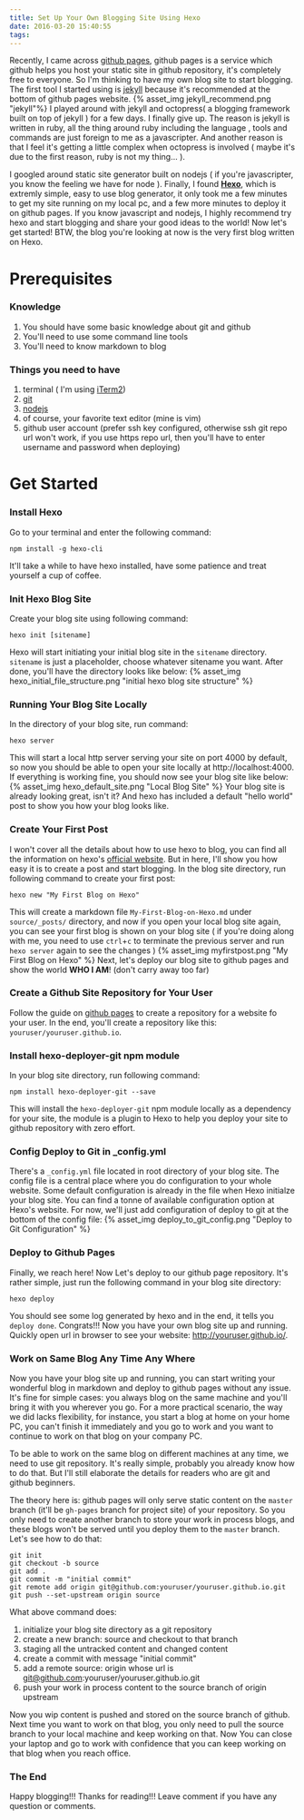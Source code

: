 ```yaml
---
title: Set Up Your Own Blogging Site Using Hexo
date: 2016-03-20 15:40:55
tags:
---
```



Recently, I came across [github pages](https://pages.github.com/), github pages is a service which github helps you host your static site in github repository, it's completely free to everyone. So I'm thinking to have my own blog site to start blogging. The first tool I started using is [jekyll](https://jekyllrb.com/) because it's recommended at the bottom of github pages website.
{% asset_img jekyll_recommend.png "jekyll"%}
I played around with jekyll and octopress( a blogging framework built on top of jekyll ) for a few days. I finally give up. The reason is jekyll is written in ruby, all the thing around ruby including the language , tools and commands are just foreign to me as a javascripter. And another reason is that I feel it's getting a little complex when octopress is involved ( maybe it's due to the first reason, ruby is not my thing... ).  

I googled around static site generator built on nodejs ( if you're javascripter, you know the feeling we have for node ). Finally, I found [__Hexo__](https://hexo.io/), which is extremly simple, easy to use blog generator, it only took me a few minutes to get my site running on my local pc, and a few more minutes to deploy it on github pages. If you know javascript and nodejs, I highly recommend try hexo and start blogging and share your good ideas to the world! Now let's get started! BTW, the blog you're looking at now is the very first blog written on Hexo.

# Prerequisites
### Knowledge
1. You should have some basic knowledge about git and github
2. You'll need to use some command line tools
3. You'll need to know markdown to blog

### Things you need to have
1. terminal ( I'm using [iTerm2](https://www.iterm2.com/))
2. [git](https://git-scm.com/)
3. [nodejs](https://nodejs.org/en/)
4. of course, your favorite text editor (mine is vim)
5. github user account (prefer ssh key configured, otherwise ssh git repo url won't work, if you use https repo url, then you'll have to enter username and password when deploying)

# Get Started

### Install Hexo
Go to your terminal and enter the following command:
~~~
npm install -g hexo-cli
~~~
It'll take a while to have hexo installed, have some patience and treat yourself a cup of coffee.

### Init Hexo Blog Site
Create your blog site using following command:
~~~
hexo init [sitename]
~~~
Hexo will start initiating your initial blog site in the `sitename` directory. `sitename` is just a placeholder, choose whatever sitename you want. After done, you'll have the directory looks like below:
{% asset_img hexo_initial_file_structure.png "initial hexo blog site structure" %}

### Running Your Blog Site Locally
In the directory of your blog site, run command:
~~~
hexo server
~~~
This will start a local http server serving your site on port 4000 by default, so now you should be able to open your site locally at http://localhost:4000. If everything is working fine, you should now see your blog site like below:
{% asset_img hexo_default_site.png "Local Blog Site" %}
Your blog site is already looking great, isn't it?  And hexo has included a default "hello world" post to show you how your blog looks like.

### Create Your First Post
I won't cover all the details about how to use hexo to blog, you can find all the information on hexo's [official website](https://hexo.io/docs/). But in here, I'll show you how easy it is to create a post and start blogging. In the blog site directory, run following command to create your first post:
~~~
hexo new "My First Blog on Hexo"
~~~
This will create a markdown file `My-First-Blog-on-Hexo.md` under `source/_posts/` directory, and now if you open your local blog site again, you can see your first blog is shown on your blog site ( if you're doing along with me, you need to use `ctrl`+`c` to terminate the previous server and run `hexo server` again to see the changes )
{% asset_img myfirstpost.png "My First Blog on Hexo" %}
Next, let's deploy our blog site to github pages and show the world __WHO I AM__! (don't carry away too far)

### Create a Github Site Repository for Your User
Follow the guide on [github pages](https://pages.github.com/) to create a repository for a website fo your user. In the end, you'll create a repository like this: `youruser/youruser.github.io`.

### Install hexo-deployer-git npm module
In your blog site directory, run following command:
~~~
npm install hexo-deployer-git --save
~~~
This will install the `hexo-deployer-git` npm module locally as a dependency for your site, the module is a plugin to Hexo to help you deploy your site to github repository with zero effort.

### Config Deploy to Git in _config.yml
There's a `_config.yml` file located in root directory of your blog site. The config file is a central place where you do configuration to your whole website. Some default configuration is already in the file when Hexo initialze your blog site. You can find a tonne of available configuration option at Hexo's website. For now, we'll just add configuration of deploy to git at the bottom of the config file:
{% asset_img deploy_to_git_config.png "Deploy to Git Configuration" %}

### Deploy to Github Pages
Finally, we reach here! Now Let's deploy to our github page repository. It's rather simple, just run the following command in your blog site directory:
~~~
hexo deploy
~~~
You should see some log generated by hexo and in the end, it tells you `deploy done`. Congrats!!! Now you have your own blog site up and running. Quickly open url in browser to see your website: http://youruser.github.io/.

### Work on Same Blog Any Time Any Where
Now you have your blog site up and running, you can start writing your wonderful blog in markdown and deploy to github pages without any issue. It's fine for simple cases: you always blog on the same machine and you'll bring it with you wherever you go. For a more practical scenario, the way we did lacks flexibility, for instance, you start a blog at home on your home PC, you can't finish it immediately and you go to work and you want to continue to work on that blog on your company PC.

To be able to work on the same blog on different machines at any time, we need to use git repository. It's really simple, probably you already know how to do that. But I'll still elaborate the details for readers who are git and github beginners.

The theory here is: github pages will only serve static content on the `master` branch (it'll be `gh-pages` branch for project site) of your repository. So you only need to create another branch to store your work in process blogs, and these blogs won't be served until you deploy them to the `master` branch. Let's see how to do that:

~~~
git init                        
git checkout -b source          
git add .                       
git commit -m "initial commit"  
git remote add origin git@github.com:youruser/youruser.github.io.git 
git push --set-upstream origin source  
~~~

What above command does:
1. initialize your blog site directory as a git repository
2. create a new branch: source and checkout to that branch
3. staging all the untracked content and changed content
4. create a commit with message "initial commit"
5. add a remote source: origin whose url is git@github.com:youruser/youruser.github.io.git
6. push your work in process content to the source branch of origin upstream

Now you wip content is pushed and stored on the source branch of github. Next time you want to work on that blog, you only need to pull the source branch to your local machine and keep working on that. Now You can close your laptop and go to work with confidence that you can keep working on that blog when you reach office.

### The End
Happy blogging!!!
Thanks for reading!!!
Leave comment if you have any question or comments.
